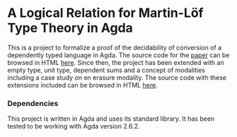 # A Logical Relation for Martin-Löf Type Theory in Agda #

This is a project to formalize a proof of the decidability of conversion of a dependently typed language in Agda.
The source code for the [paper](http://www.cse.chalmers.se/~abela/popl18.pdf) can be browsed in HTML [here](https://mr-ohman.github.io/logrel-mltt/decofconv/). Since then, the project has been extended with an empty type, unit type, dependent sums and a concept of modalities including a case study on en erasure modality.
The source code with these extensions included can be browsed in HTML [here](https://fhlkfy.github.io/modalities_and_erasure/Logrel-MLTT.html).

### Dependencies ###

This project is written in Agda and uses its standard library. It has been tested to be working with Agda version 2.6.2.
